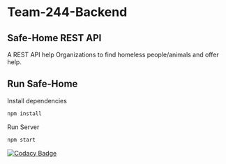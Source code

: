 # Team-244-Backend
## Safe-Home REST API

A REST API help Organizations to find homeless people/animals and offer help.

## Run Safe-Home

Install dependencies

```bash
npm install
```

Run Server

```bash
npm start
```


[![Codacy Badge](https://api.codacy.com/project/badge/Grade/1c810a411bdd4743bb6e83adfb709410)](https://app.codacy.com/gh/BuildForSDGCohort2/Team-244-Backend?utm_source=github.com&utm_medium=referral&utm_content=BuildForSDGCohort2/Team-244-Backend&utm_campaign=Badge_Grade_Settings)